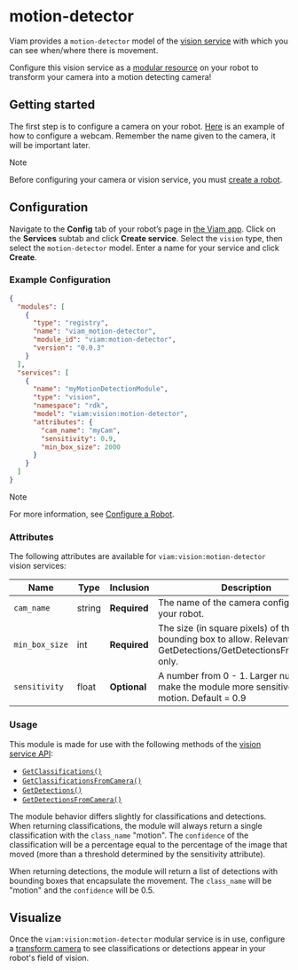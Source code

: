# motion-detector

Viam provides a `motion-detector` model of the [vision service](/services/vision) with which you can see when/where there is movement.

Configure this vision service as a [modular resource](https://docs.viam.com/modular-resources/) on your robot to transform your camera into a motion detecting camera!

## Getting started

The first step is to configure a camera on your robot.  [Here](https://docs.viam.com/components/camera/webcam/) is an example of how to configure a webcam. Remember the name given to the camera, it will be important later.

> [!NOTE]  
> Before configuring your camera or vision service, you must [create a robot](https://docs.viam.com/manage/fleet/robots/#add-a-new-robot).

## Configuration

Navigate to the **Config** tab of your robot’s page in [the Viam app](https://app.viam.com/). Click on the **Services** subtab and click **Create service**. Select the `vision` type, then select the `motion-detector` model. Enter a name for your service and click **Create**.

### Example Configuration

```json
{
  "modules": [
    {
      "type": "registry",
      "name": "viam_motion-detector",
      "module_id": "viam:motion-detector",
      "version": "0.0.3"
    }
  ],
  "services": [
    {
      "name": "myMotionDetectionModule",
      "type": "vision",
      "namespace": "rdk",
      "model": "viam:vision:motion-detector",
      "attributes": {
        "cam_name": "myCam",
        "sensitivity": 0.9,
        "min_box_size": 2000
      }
    }
  ]
}

```

> [!NOTE]  
> For more information, see [Configure a Robot](https://docs.viam.com/manage/configuration/).

### Attributes

The following attributes are available for `viam:vision:motion-detector` vision services:

| Name | Type | Inclusion | Description |
| ---- | ---- | --------- | ----------- |
| `cam_name` | string | **Required** | The name of the camera configured on your robot. |
| `min_box_size` | int | **Required** | The size (in square pixels) of the smallest bounding box to allow. Relevant for GetDetections/GetDetectionsFromCamera only.
| `sensitivity` | float | **Optional** | A number from 0 - 1. Larger numbers will make the module more sensitive to motion. Default = 0.9 |

### Usage

This module is made for use with the following methods of the [vision service API](https://docs.viam.com/services/vision/#api): 
- [`GetClassifications()`](https://docs.viam.com/services/vision/#getclassifications)
- [`GetClassificationsFromCamera()`](https://docs.viam.com/services/vision/#getclassificationsfromcamera)
- [`GetDetections()`](https://docs.viam.com/services/vision/#getdetections)
- [`GetDetectionsFromCamera()`](https://docs.viam.com/services/vision/#getdetectionsfromcamera)


The module behavior differs slightly for classifications and detections. When returning classifications, the module will always return a single classification with the `class_name` "motion". The `confidence` of the classification will be a percentage equal to the percentage of the image that moved (more than a threshold determined by the sensitivity attribute).

When returning detections, the module will return a list of detections with bounding boxes that encapsulate the movement. The `class_name` will be "motion" and the `confidence` will be 0.5. 

## Visualize 

Once the `viam:vision:motion-detector` modular service is in use, configure a [transform camera](https://docs.viam.com/components/camera/transform/) to see classifications or detections appear in your robot's field of vision.
